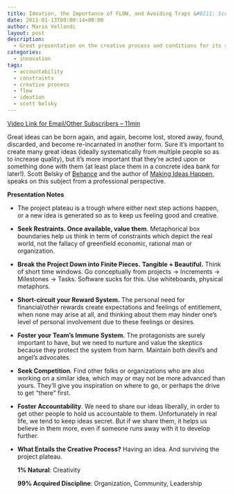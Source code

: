 ```yaml
---
title: Ideation, the Importance of FLOW, and Avoiding Traps &#8211; Scott Belsky
date: 2011-01-13T09:00:14+00:00
author: Mario Vellandi
layout: post
description:
  - Great presentation on the creative process and conditions for its success. Principles include restraints, chunking, devil's advocates, competition, and accountability.
categories:
  - innovation
tags:
  - accountability
  - constraints
  - creative process
  - flow
  - ideation
  - scott belsky
---
```

[Video Link for Email/Other Subscribers &#8211; 11min](http://www.vimeo.com/13399691)

Great ideas can be born again, and again, become lost, stored away, found, discarded, and become re-incarnated in another form. Sure it&#8217;s important to create many great ideas (ideally systematically from multiple people so as to increase quality), but it&#8217;s more important that they&#8217;re acted upon or something done with them (at least place them in a concrete idea bank for later!). Scott Belsky of [Behance](http://www.behance.com/) and the author of [Making Ideas Happen](http://www.amazon.com/gp/product/159184312X?ie=UTF8&tag=melodinmarke-20&linkCode=as2&camp=1789&creative=390957&creativeASIN=159184312X), speaks on this subject from a professional perspective.

__Presentation Notes__

  * The project plateau is a trough where either next step actions happen, or a new idea is generated so as to keep us feeling good and creative.
  * **Seek Restraints. Once available, value them**. Metaphorical box boundaries help us think in term of constraints which depict the real world, not the fallacy of greenfield economic, rational man or organization.
  * **Break the Project Down into Finite Pieces.** **Tangible + Beautiful.** Think of short time windows. Go conceptually from projects -> Increments -> Milestones -> Tasks. Software sucks for this. Use whiteboards, physical metaphors.
  * **Short-circuit your Reward System.** The personal need for financial/other rewards create expectations and feelings of entitlement, when none may arise at all, and thinking about them may hinder one&#8217;s level of personal involvement due to these feelings or desires.
  * **Foster your Team&#8217;s Immune System.** The protagonists are surely important to have, but we need to nurture and value the skeptics because they protect the system from harm. Maintain both devil&#8217;s and angel&#8217;s advocates.
  * **Seek Competition**. Find other folks or organizations who are also working on a similar idea, which may or may not be more advanced than yours. They&#8217;ll give you inspiration on where to go, or perhaps the drive to get &#8220;there&#8221; first.
  * **Foster Accountability**. We need to share our ideas liberally, in order to get other people to hold us accountable to them. Unfortunately in real life, we tend to keep ideas secret. But if we share them, it helps us believe in them more, even if someone runs away with it to develop further.
  * **What Entails the Creative Process?** Having an idea. And surviving the project plateau.

    **1% Natural**: Creativity

    **99% Acquired Discipline**: Organization, Community, Leadership
